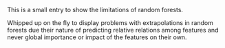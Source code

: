 This is a small entry to show the limitations of random forests. 

Whipped up on the fly to display problems with extrapolations in random forests due their nature of predicting relative relations among features and never global importance or impact of the features on their own.

